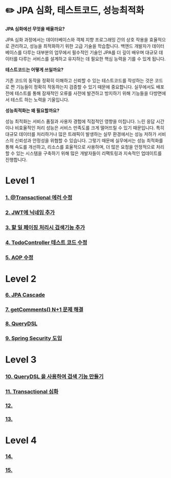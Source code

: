 # ✏️ JPA 심화, 테스트코드, 성능최적화

**JPA 심화에선 무엇을 배울까요?**

JPA 심화 과정에서는 데이터베이스와 객체 지향 프로그래밍 간의 상호 작용을 효율적으로 관리하고, 성능을 최적화하기 위한 고급 기술을 학습합니다. 백엔드 개발자가 데이터베이스를 다루는 대부분의 업무에서 필수적인 기술인 JPA를 더 깊이 배우며 대규모 데이터를 다루는 서비스를 설계하고 유지하는 데 필요한 핵심 능력을 기를 수 있게 됩니다.

**테스트코드는 어떻게 쓰일까요?**

기존 코드의 동작을 정확히 이해하고 신뢰할 수 있는 테스트코드를 작성하는 것은 코드로 짠 기능들이 정확히 작동하는지 검증할 수 있기 때문에 중요합니다. 실무에서도 배포 전에 테스트를 통해 잠재적인 오류를 사전에 발견하고 방지하기 위해 기능들을 다방면에서 테스트 하는 노력을 기울입니다.

**성능최적화는 왜 필요할까요?**

성능 최적화는 서비스 품질과 사용자 경험에 직접적인 영향을 미칩니다. 느린 응답 시간이나 비효율적인 처리 성능은 서비스 만족도를 크게 떨어뜨릴 수 있기 때문입니다. 특히 대규모 데이터를 처리하거나 많은 트래픽이 발생하는 실무 환경에서는 성능 저하가 서비스의 신뢰성과 안정성을 위협할 수 있습니다. 그렇기 때문에 실무에서는 성능 최적화를 통해 속도를 개선하고, 리소스를 효율적으로 사용하며, 더 많은 요청을 안정적으로 처리할 수 있는 시스템을 구축하기 위해 많은 개발자들이 리팩토링과 지속적인 업데이트를 진행합니다.

# Level 1

###  [1. @Transactional 에러 수정](https://github.com/friedSaewoo/spring-plus/wiki/1.-@Transactional-%EC%97%90%EB%9F%AC-%EC%88%98%EC%A0%95)
###  [2. JWT에 닉네임 추가](https://github.com/friedSaewoo/spring-plus/wiki/2.-JWT%EC%97%90-%EB%8B%89%EB%84%A4%EC%9E%84-%EC%B6%94%EA%B0%80)
###  [3. 할 일 페이징 처리시 검색기능 추가](https://github.com/friedSaewoo/spring-plus/wiki/3.-%ED%95%A0-%EC%9D%BC-%ED%8E%98%EC%9D%B4%EC%A7%95-%EC%B2%98%EB%A6%AC%EC%8B%9C-%EA%B2%80%EC%83%89%EA%B8%B0%EB%8A%A5-%EC%B6%94%EA%B0%80)
###  [4. TodoController 테스트 코드 수정](https://github.com/friedSaewoo/spring-plus/wiki/4.-TodoController-%ED%85%8C%EC%8A%A4%ED%8A%B8-%EC%BD%94%EB%93%9C-%EC%88%98%EC%A0%95)
###  [5. AOP 수정](https://github.com/friedSaewoo/spring-plus/wiki/5.-AOP-%EC%88%98%EC%A0%95)

# Level 2

###  [6. JPA Cascade](https://github.com/friedSaewoo/spring-plus/wiki/6.-JPA-Cascade)
###  [7. getComments() N+1 문제 해결](https://github.com/friedSaewoo/spring-plus/wiki/7.-getComments()-N-1-%EB%AC%B8%EC%A0%9C-%ED%95%B4%EA%B2%B0)
###  [8. QueryDSL](https://github.com/friedSaewoo/spring-plus/wiki/8.-QueryDSL)
###  [9. Spring Security 도입](https://github.com/friedSaewoo/spring-plus/wiki/9.-Spring-Security-%EB%8F%84%EC%9E%85)

# Level 3

###  [10. QueryDSL 을 사용하여 검색 기능 만들기](https://github.com/friedSaewoo/spring-plus/wiki/10.-QueryDSL-%EC%9D%84-%EC%82%AC%EC%9A%A9%ED%95%98%EC%97%AC-%EA%B2%80%EC%83%89-%EA%B8%B0%EB%8A%A5-%EB%A7%8C%EB%93%A4%EA%B8%B0)
###  [11. Transactional 심화](https://github.com/friedSaewoo/spring-plus/wiki/11.-Transactional-%EC%8B%AC%ED%99%94)
###  [12. ]()
###  [13. ]()

# Level 4

###  [14. ]()
###  [15. ]()
